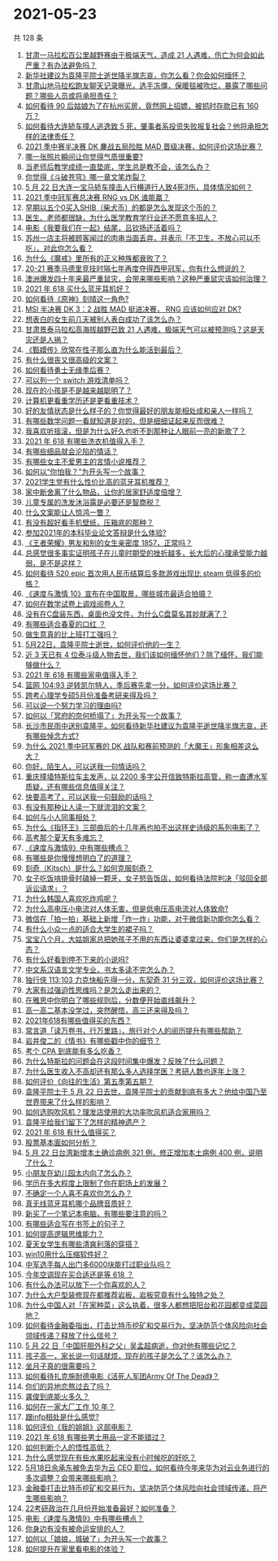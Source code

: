 # 2021-05-23

共 128 条

<!-- BEGIN -->
<!-- 最后更新时间 Sun May 23 2021 16:02:58 GMT+0800 (China Standard Time) -->

1. [甘肃一马拉松百公里越野赛由于极端天气，造成 21
   人遇难，伤亡为何会如此严重？有办法避免吗？](https://www.zhihu.com/question/460921357)
2. [新华社建议为袁隆平院士逝世降半旗志哀，你怎么看？你会如何缅怀？](https://www.zhihu.com/question/460853429)
3. [甘肃山地马拉松跑友聊天记录曝光，选手冻僵，保暖毯被吹烂，暴露了哪些问题？哪些人员或将承担责任？](https://www.zhihu.com/question/460936873)
4. [如何看待 90 后姑娘为了在杭州买房，竟然网上招嫖，被抓时存款已有 160
   万？](https://www.zhihu.com/question/460671555)
5. [如何看待大连轿车撞人逃逸致 5
   死，肇事者系投资失败报复社会？他将承担怎样的法律责任？](https://www.zhihu.com/question/460975066)
6. [2021 季中赛半决赛 DK 鏖战五局险胜 MAD
   晋级决赛，如何评价这场比赛？](https://www.zhihu.com/question/460860760)
7. [哪一张照片瞬间让你觉得气质很重要?](https://www.zhihu.com/question/297341335)
8. [当老师后教学成绩一直垫底，学生总是教不会，该怎么办？](https://www.zhihu.com/question/454011860)
9. [你觉得《斗破苍穹》哪一章文笔炸裂？](https://www.zhihu.com/question/455079084)
10. [5 月 22
    日大连一宝马轿车撞击人行横道行人致4死3伤，具体情况如何？](https://www.zhihu.com/question/460803059)
11. [2021 季中冠军赛总决赛 RNG vs DK 谁能赢？](https://www.zhihu.com/question/460911288)
12. [早期以五个0买入SHIB（柴犬币）的都是怎么发现这个币的？](https://www.zhihu.com/question/459885822)
13. [医生、老师都很缺，为什么医学教育学行业还不愿意多招人？](https://www.zhihu.com/question/455946878)
14. [电影《我要我们在一起》结尾，吕钦扬还活着吗？](https://www.zhihu.com/question/460496887)
15. [苏州一店主将被顾客闻过的肉串当面丢弃，并表示「不卫生，不放心可以不吃」，对此你怎么看？](https://www.zhihu.com/question/460604746)
16. [为什么《魔戒》里所有的正义种族都衰败了？](https://www.zhihu.com/question/457060439)
17. [20-21
    赛季马德里竞技时隔七年再度夺得西甲冠军，你有什么想说的？](https://www.zhihu.com/question/460927424)
18. [澳洲爆发四十年来最严重鼠灾，会带来哪些影响？这种严重鼠灾该如何治理？](https://www.zhihu.com/question/460691340)
19. [2021 年 618 买什么蓝牙耳机好？](https://www.zhihu.com/question/454900249)
20. [如何看待《原神》刻晴这一角色?](https://www.zhihu.com/question/421862145)
21. [MSI 半决赛 DK 3：2 战胜 MAD 挺进决赛， RNG 应该如何应对
    DK?](https://www.zhihu.com/question/460911302)
22. [想表白的女生前几天被别人表白成功了该怎么办？](https://www.zhihu.com/question/457390121)
23. [甘肃景泰马拉松高海拔越野已致 21
    人遇难，极端天气可以被预测吗？这是天灾还是人祸？](https://www.zhihu.com/question/460923810)
24. [《甄嬛传》欣常在性子那么直为什么能活到最后？](https://www.zhihu.com/question/459465431)
25. [有什么很丧又很高级的文案？](https://www.zhihu.com/question/444780653)
26. [如何看待勇士无缘季后赛？](https://www.zhihu.com/question/460793468)
27. [可以列一个 switch 游戏清单吗？](https://www.zhihu.com/question/454703059)
28. [现在的小孩是不是越来越聪明了？](https://www.zhihu.com/question/454361471)
29. [计算机更看重学历还是更看重技术？](https://www.zhihu.com/question/454783960)
30. [好的友情状态是什么样子的？你觉得最好的朋友能相处成和亲人一样吗？](https://www.zhihu.com/question/460839642)
31. [有哪些数学问题一看就知道是对的，但是细细证起来反而很难？](https://www.zhihu.com/question/459708225)
32. [我喜欢听摇滚，但是为什么好久也听不到那种让人眼前一亮的新歌了？](https://www.zhihu.com/question/455885166)
33. [2021 年 618 有哪些洗衣机值得入手？](https://www.zhihu.com/question/457255379)
34. [有哪些细品就会沦陷的情话？](https://www.zhihu.com/question/428175362)
35. [有哪些女主不爱男主的言情小说推荐？](https://www.zhihu.com/question/332914640)
36. [如何以“你怕我？”为开头写一个故事？](https://www.zhihu.com/question/460340987)
37. [2021学生党有什么性价比高的蓝牙耳机推荐？](https://www.zhihu.com/question/454899465)
38. [家中断舍离了什么物品，让你的居家舒适度倍增？](https://www.zhihu.com/question/455207038)
39. [儿童专属的洗发沐浴露是必要还是智商税？](https://www.zhihu.com/question/460350405)
40. [什么文案能让人惊鸿一瞥？](https://www.zhihu.com/question/451181423)
41. [有没有超好看手机壁纸，压箱底的那种？](https://www.zhihu.com/question/453445916)
42. [参加2021年的本科毕业论文答辩是什么体验?](https://www.zhihu.com/question/459519640)
43. [《王者荣耀》男友和别的女生亲密度 1857，正常吗？](https://www.zhihu.com/question/460112550)
44. [总感觉很多事实证明孩子在儿童时期受的挫折越多，长大后的心理承受能力越弱，是不是这样？](https://www.zhihu.com/question/266704437)
45. [如何看待 520 epic 首次用人民币结算后多款游戏出现比 steam
    低得多的价格？](https://www.zhihu.com/question/460584796)
46. [《速度与激情 10》宣布在中国取景，哪些城市最适合拍摄？](https://www.zhihu.com/question/459923679)
47. [如何在数学试卷上调戏阅卷人？](https://www.zhihu.com/question/37124942)
48. [没有在C盘装东西，桌面也没文件，为什么C盘莫名其妙就满了？](https://www.zhihu.com/question/456677257)
49. [有哪些适合春夏的口红 ？](https://www.zhihu.com/question/319260175)
50. [做生意真的比上班打工强吗？](https://www.zhihu.com/question/327874416)
51. [5月22日，袁隆平院士逝世，如何评价他的一生？](https://www.zhihu.com/question/460808291)
52. [近 3 天已有 4
    位泰斗级人物去世，我们该如何缅怀他们？除了缅怀，我们能够做什么？](https://www.zhihu.com/question/460833743)
53. [2021 年 618 有哪些家电值得入手？](https://www.zhihu.com/question/457694914)
54. [篮网 104:93
    逆转凯尔特人，季后赛先拿一分，如何评价这场比赛？](https://www.zhihu.com/question/460924514)
55. [跨考心理学专硕5月份准备考研来得及吗？](https://www.zhihu.com/question/455988340)
56. [可以说一个努力学习的理由吗?](https://www.zhihu.com/question/458937463)
57. [如何以「冥府的奈何桥塌了」为开头写一个故事？](https://www.zhihu.com/question/458115472)
58. [长沙市民雨中送别袁隆平，如何看待新华社建议为袁隆平逝世降半旗志哀，还有哪些悼念方式?](https://www.zhihu.com/question/460850107)
59. [为什么 2021 季中冠军赛的 DK
    战队和赛前预测的「大魔王」形象相差这么大？](https://www.zhihu.com/question/459640343)
60. [你好，陌生人，可以送我一句情话吗？](https://www.zhihu.com/question/459899562)
61. [重庆撞墙特斯拉车主发声，以 2200
    多字公开信致特斯拉高管，称一直遭水军质疑，还有哪些信息值得关注？](https://www.zhihu.com/question/460684619)
62. [快要高考了，可以送我一句鼓励的话吗？](https://www.zhihu.com/question/460632413)
63. [有没有那种让人读一下就流泪的文案？](https://www.zhihu.com/question/436353347)
64. [如何与小人同事相处？](https://www.zhihu.com/question/29195959)
65. [为什么《指环王》三部曲后的十几年再也拍不出这样史诗级的系列电影了？](https://www.zhihu.com/question/381939834)
66. [高考那个夏天有多难忘？](https://www.zhihu.com/question/457178618)
67. [《速度与激情9》中有哪些槽点？](https://www.zhihu.com/question/460503368)
68. [有哪些是你慢慢想明白了的道理？](https://www.zhihu.com/question/350870631)
69. [刻奇（Kitsch）是什么？如何克服刻奇？](https://www.zhihu.com/question/27039705)
70. [女子吃饭啃排骨时磕掉一颗牙，女子怒告饭店，如何看待法院判决「驳回全部诉讼请求」？](https://www.zhihu.com/question/460584839)
71. [为什么韩国人喜欢吃炸鸡呢？](https://www.zhihu.com/question/22146758)
72. [为什么高电压小电流对人体无害，但是低电压高电流对人体致命?](https://www.zhihu.com/question/388159656)
73. [微信在「拍一拍」基础上新增「炸一炸」功能，对于微信新功能你怎么看？](https://www.zhihu.com/question/460330878)
74. [有什么小众一点的适合大学生的裙子吗？](https://www.zhihu.com/question/454817357)
75. [宝宝八个月，大姑姐家总把她孩子不用的东西让婆婆拿过来，你们是怎样的心态？](https://www.zhihu.com/question/460493652)
76. [有什么好看到停不下来的小说吗?](https://www.zhihu.com/question/440502581)
77. [中文系汉语言文学专业，书太多读不完怎么办？](https://www.zhihu.com/question/353004487)
78. [独行侠 113:103 力克快船先得一分，东契奇 31
    分三双，如何评价这场比赛？](https://www.zhihu.com/question/460920237)
79. [大家有过强迫性思维吗？是怎么走出来的？](https://www.zhihu.com/question/400662217)
80. [在雅思中你明白了哪些规则后，分数便开始直线飙升？](https://www.zhihu.com/question/348084694)
81. [高一高二基本没学过，突然醒悟，高三还来得及吗？](https://www.zhihu.com/question/430476316)
82. [2021年618有哪些值得买的东西？](https://www.zhihu.com/question/456666788)
83. [常言道「读万卷书，行万里路」，旅行对个人的阅历提升有哪些帮助？](https://www.zhihu.com/question/460488793)
84. [岩井俊二的《情书》有哪些戳中你的细节？](https://www.zhihu.com/question/364130565)
85. [考个 CPA 到底能有多么吃香？](https://www.zhihu.com/question/335343858)
86. [为什么特斯拉的问题会在这段时间集中爆发？反映了什么问题？](https://www.zhihu.com/question/460594922)
87. [为什么医生收入不高却还有那么多人选择学医？考研人数也逐年上涨？](https://www.zhihu.com/question/459240182)
88. [如何评价《向往的生活》第五季第五期？](https://www.zhihu.com/question/460535700)
89. [袁隆平院士于 5 月 22
    日去世，袁隆平院士的贡献到底有多大？他给中国乃至世界带来了什么样的影响？](https://www.zhihu.com/question/460812976)
90. [如何选购吹风机？理发店使用的大功率吹风机适合家用吗？](https://www.zhihu.com/question/21798839)
91. [袁隆平给我们留下了怎样的精神遗产？](https://www.zhihu.com/question/460831392)
92. [2021 年 618 有什么值得买？](https://www.zhihu.com/question/456666024)
93. [股票基本面如何分析？](https://www.zhihu.com/question/23192771)
94. [5 月 22 日台湾新增本土确诊病例 321 例，修正增加本土病例 400
    例，说明了什么？](https://www.zhihu.com/question/460819141)
95. [小朋友在幼儿园太内向了怎么办？](https://www.zhihu.com/question/369964257)
96. [学历在多大程度上限制了你在职场上的发展？](https://www.zhihu.com/question/460617091)
97. [不确定一个人喜不喜欢你怎么办？](https://www.zhihu.com/question/457733429)
98. [真无线蓝牙耳机哪个品牌音质好？](https://www.zhihu.com/question/448219382)
99. [新买了一个笔记本电脑，有哪些要注意的吗？](https://www.zhihu.com/question/448396633)
100. [有哪些适合写在书签上的句子？](https://www.zhihu.com/question/354166347)
101. [如何提高逻辑思维能力？](https://www.zhihu.com/question/19599216)
102. [夏天女学生有哪些清爽利落的穿搭？](https://www.zhihu.com/question/395417374)
103. [win10用什么压缩软件好？](https://www.zhihu.com/question/267668022)
104. [中军选手每人出门多6000块能打过职业队吗？](https://www.zhihu.com/question/459668976)
105. [今年空调现在买合适还是等 618 ？](https://www.zhihu.com/question/457239251)
106. [有什么办法可以放下一个你喜欢的人？](https://www.zhihu.com/question/423049471)
107. [为什么大户型装修现在都推荐岩板，岩板究竟有什么独特之处？](https://www.zhihu.com/question/453836267)
108. [为什么中国人对「在家种菜」这么执着，很多人都想把阳台和花园都变成菜园地？](https://www.zhihu.com/question/460289845)
109. [如何看待金融委指出，打击比特币挖矿和交易行为，坚决防范个体风险向社会领域传递？释放了什么信号？](https://www.zhihu.com/question/460721703)
110. [5 月 22
     日「中国肝胆外科之父」吴孟超病逝，你对他有哪些记忆？](https://www.zhihu.com/question/460817685)
111. [孩子高一，家长说一句话就烦，现在的孩子是怎么了？该怎么办？](https://www.zhihu.com/question/446145871)
112. [坐月子真的很需要吗？](https://www.zhihu.com/question/430742837)
113. [如何看待扎克施耐德电影《活死人军团Army Of The
     Dead》？](https://www.zhihu.com/question/460696355)
114. [你们的异地恋熬过去了吗？](https://www.zhihu.com/question/460329836)
115. [龚俊到底能火多久？](https://www.zhihu.com/question/456965858)
116. [如何在一家大厂工作 10 年？](https://www.zhihu.com/question/460106786)
117. [跟infp相处是什么感觉?](https://www.zhihu.com/question/333771420)
118. [如何评价《我的姐姐》这部电影？](https://www.zhihu.com/question/453290146)
119. [2021 年 618 有哪些男士用品一定不能错过？](https://www.zhihu.com/question/457158249)
120. [如何判断个人的悟性高低？](https://www.zhihu.com/question/24123447)
121. [为什么感觉现在有些水果吃起来没有小时候吃的好吃？](https://www.zhihu.com/question/393480064)
122. [5月18日余承东被免去华为云 CEO
     职位，如何看待今年来华为对云业务进行的多次调整？会带来哪些影响？](https://www.zhihu.com/question/460199755)
123. [金融委打击比特币挖矿和交易行为，坚决防范个体风险向社会领域传递，将产生哪些影响？](https://www.zhihu.com/question/460718389)
124. [22考研政治在几月份开始准备最好？如何准备？](https://www.zhihu.com/question/460644315)
125. [电影《速度与激情9》中有哪些槽点？](https://www.zhihu.com/question/460424382)
126. [你身边有没有被命运安排的人？](https://www.zhihu.com/question/288026861)
127. [如何以「娘娘，城破了」为开头写一个故事？](https://www.zhihu.com/question/455531791)
128. [如何提升在家里看电影的体验？](https://www.zhihu.com/question/22997019)

<!-- END -->

